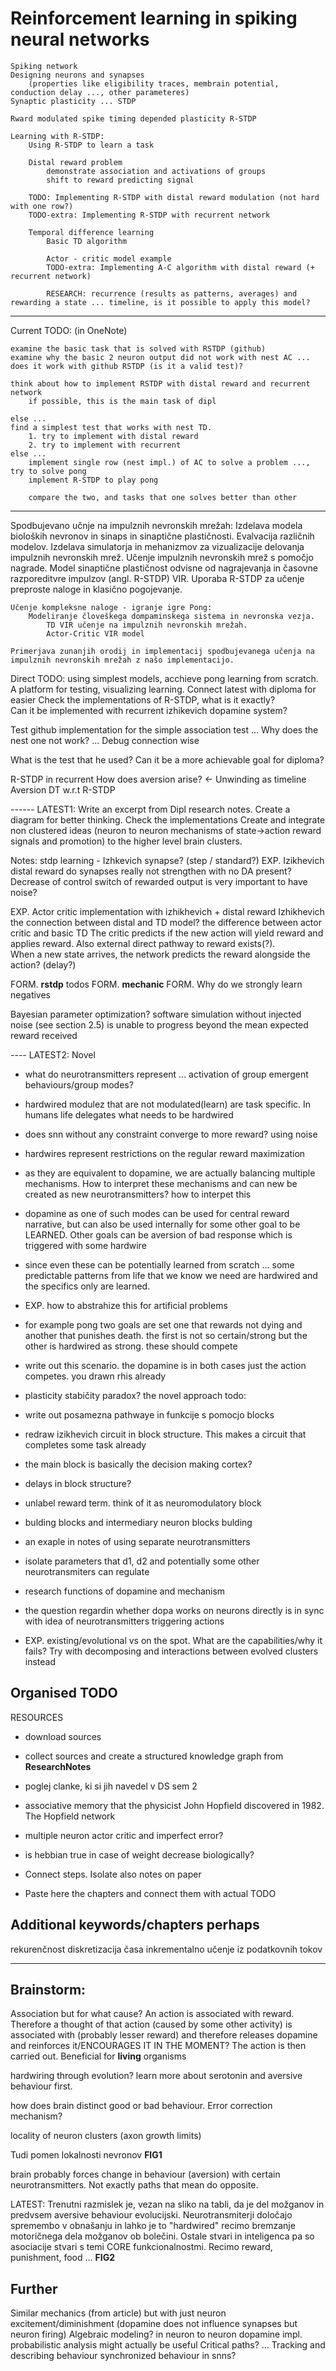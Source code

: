 # Reinforcement learning in spiking neural networks
    
    Spiking network
    Designing neurons and synapses 
        (properties like eligibility traces, membrain potential, conduction delay ..., other parameteres)
    Synaptic plasticity ... STDP
    
    Rward modulated spike timing depended plasticity R-STDP 

    Learning with R-STDP:
        Using R-STDP to learn a task 

        Distal reward problem
            demonstrate association and activations of groups
            shift to reward predicting signal

        TODO: Implementing R-STDP with distal reward modulation (not hard with one row?)
        TODO-extra: Implementing R-STDP with recurrent network

        Temporal difference learning
            Basic TD algorithm
            
            Actor - critic model example
            TODO-extra: Implementing A-C algorithm with distal reward (+ recurrent network)

            RESEARCH: recurrence (results as patterns, averages) and rewarding a state ... timeline, is it possible to apply this model?

-------
Current TODO:
    (in OneNote)

    examine the basic task that is solved with RSTDP (github)
    examine why the basic 2 neuron output did not work with nest AC ... does it work with github RSTDP (is it a valid test)?

    think about how to implement RSTDP with distal reward and recurrent network
        if possible, this is the main task of dipl

    else ...
    find a simplest test that works with nest TD.
        1. try to implement with distal reward
        2. try to implement with recurrent
    else ...
        implement single row (nest impl.) of AC to solve a problem ..., try to solve pong
        implement R-STDP to play pong

        compare the two, and tasks that one solves better than other
------
Spodbujevano učnje na impulznih nevronskih mrežah:
    Izdelava modela bioloških nevronov in sinaps in sinaptične plastičnosti. Evalvacija različnih modelov.
    Izdelava simulatorja in mehanizmov za vizualizacije delovanja impulznih nevronskih mrež.
    Učenje impulznih nevronskih mrež s pomočjo nagrade.
        Model sinaptične plastičnost odvisne od nagrajevanja in časovne razporeditvre impulzov (angl. R-STDP) VIR. 
        Uporaba R-STDP za učenje preproste naloge in klasično pogojevanje.

    Učenje kompleksne naloge - igranje igre Pong:
        Modeliranje človeškega dompaminskega sistema in nevronska vezja.
            TD VIR učenje na impulznih nevronskih mrežah.
            Actor-Critic VIR model

    Primerjava zunanjih orodij in implementacij spodbujevanega učenja na impulznih nevronskih mrežah z našo implementacijo.

Direct TODO:
    using simplest models, acchieve pong learning from scratch. A platform for testing, visualizing learning.
    Connect latest with diploma for easier
    Check the implementations of R-STDP, what is it exactly?  
Can it be implemented with recurrent izhikevich dopamine system? 

Test github implementation for the simple association test ... Why does the nest one not work? ... Debug connection wise 

What is the test that he used? Can it be a more achievable goal for diploma? 

R-STDP in recurrent 
    How does aversion arise? 
    <-  Unwinding as timeline 
Aversion DT w.r.t R-STDP 

------ LATEST1: 
    Write an excerpt from Dipl research notes. Create a diagram for better thinking. 
    Check the implementations 
    Create and integrate non clustered ideas (neuron to neuron mechanisms of state->action reward signals and promotion) to the higher level brain clusters.

Notes:
stdp learning - Izhkevich synapse? (step / standard?)
EXP. Izikhevich distal reward 
    do synapses really not strengthen with no DA present? 
    Decrease of control switch of rewarded output is very important to have noise? 

EXP. Actor critic implementation with izhikhevich + distal reward Izhikhevich
the connection between distal and TD model?
the difference between actor critic and basic TD
    The critic predicts if the new action will yield reward and applies reward. Also external direct pathway to reward exists(?).  
    When a new state arrives, the network predicts the reward alongside the action? (delay?) 

FORM. **rstdp** todos
FORM. **mechanic**
FORM. Why do we strongly learn negatives 

Bayesian parameter optimization?
software simulation without injected noise (see section 2.5) is unable to progress beyond the mean expected reward received

---- LATEST2:
Novel
- what do neurotransmitters represent ... activation of group emergent behaviours/group modes?
- hardwired modulez that are not modulated(learn) are task specific. In humans life delegates what needs to be hardwired
- does snn without any constraint converge to more reward? using noise
- hardwires represent restrictions on the  regular reward maximization
- as they are equivalent to dopamine, we are actually balancing multiple mechanisms. How to interpret these mechanisms and can new be created as new neurotransmitters? how to interpet this
- dopamine as one of such modes can be used for central reward narrative, but can also be used internally for some other goal to be LEARNED. Other goals can be aversion of bad response which is triggered with some hardwire
- since even these can be potentially learned from scratch ... some predictable patterns from life that we know we need are hardwired and the specifics only are learned.
- EXP. how to abstrahize this for artificial problems
- for example pong two goals are set one that rewards not dying and another that punishes death. the first is not so certain/strong but the other is hardwired as strong. these should compete
- write out this scenario. the dopamine is in both cases just the action competes. you drawn rhis already

- plasticity stabičity paradox?
the novel approach todo:
- write out posamezna pathwaye in funkcije s pomocjo blocks
- redraw izikhevich circuit in block structure. This makes a circuit that completes some task already
- the main block is basically the decision making cortex?
- delays in block structure?
- unlabel reward term. think of it as neuromodulatory block
- bulding blocks and intermediary neuron blocks bulding
- an exaple in notes of using separate neurotransmitters
- isolate parameters that d1, d2 and potentially some other neurotransmiters can regulate
- research functions of dopamine and mechanism
- the question regardin whether dopa works on neurons directly is in sync with idea of neurotransmitters triggering actions
- EXP. existing/evolutional vs on the spot. What are the capabilities/why it fails? Try with decomposing and interactions between evolved clusters instead

## Organised TODO
RESOURCES
- download sources
- collect sources and create a structured knowledge graph from **ResearchNotes**
- poglej clanke, ki si jih navedel v DS sem 2
- associative memory that the physicist John Hopfield discovered in 1982. The Hopfield network

- multiple neuron actor critic and imperfect error?
- is hebbian true in case of weight decrease biologically?

- Connect steps. Isolate also notes on paper
- Paste here the chapters and connect them with actual TODO


## Additional keywords/chapters perhaps
rekurenčnost
diskretizacija časa
inkrementalno učenje iz podatkovnih tokov


--------------------
## Brainstorm:
Association but for what cause? 
An action is associated with reward. Therefore a thought of that action (caused by some other activity) is associated with (probably lesser reward) and therefore releases dopamine and reinforces it/ENCOURAGES IT IN THE MOMENT? The action is then carried out. Beneficial for **living** organisms 

hardwiring through evolution? learn more about serotonin and aversive behaviour first. 

how does brain distinct good or bad behaviour. Error correction mechanism? 

locality of neuron clusters (axon growth limits) 

Tudi pomen lokalnosti nevronov **FIG1**

brain probably forces change in behaviour (aversion) with certain neurotransmitters. Not exactly paths that mean do opposite. 

LATEST: 
Trenutni razmislek je, vezan na sliko na tabli, da je del možganov in predvsem aversive behaviour evolucijski. Neurotransmiterji določajo spremembo v obnašanju in lahko je to "hardwired" recimo bremzanje motoričnega dela možganov ob bolečini. Ostale stvari in inteligenca pa so asociacije stvari s temi CORE funkcionalnostmi. Recimo reward, punishment, food ... **FIG2**

## Further
Similar mechanics (from article) but with just neuron excitement/diminishment (dopamine does not influence synapses but neuron firing) 
Algebraic modeling? 
in neuron to neuron dopamine impl. probabilistic analysis might actually be useful
Critical paths? … Tracking and describing behaviour
synchronized behaviour in snns?
